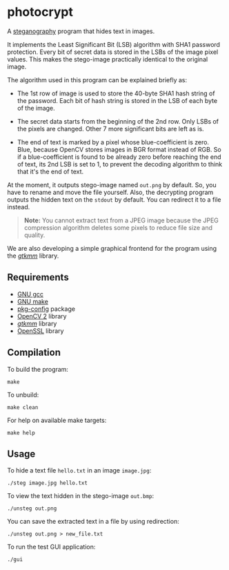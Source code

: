 photocrypt
==========

A [steganography](http://en.wikipedia.org/wiki/Steganography) program that
hides text in images.

It implements the Least Significant Bit (LSB) algorithm with SHA1 password
protection. Every bit of secret data is stored in the LSBs of the image pixel
values. This makes the stego-image practically identical to the original
image.

The algorithm used in this program can be explained briefly as:

* The 1st row of image is used to store the 40-byte SHA1 hash string of the
  password. Each bit of hash string is stored in the LSB of each byte of the
  image.

* The secret data starts from the beginning of the 2nd row. Only LSBs of
  the pixels are changed. Other 7 more significant bits are left as is.

* The end of text is marked by a pixel whose blue-coefficient is zero. Blue,
  because OpenCV stores images in BGR format instead of RGB. So if a
  blue-coefficient is found to be already zero before reaching the end of
  text, its 2nd LSB is set to 1, to prevent the decoding algorithm to think
  that it's the end of text.

At the moment, it outputs stego-image named `out.png` by default. So, you have
to rename and move the file yourself. Also, the decrypting program outputs the
hidden text on the `stdout` by default. You can redirect it to a file instead.

<blockquote>
<strong>Note:</strong> You cannot extract text from a JPEG image because the
JPEG compression algorithm deletes some pixels to reduce file size and quality.
</blockquote>

We are also developing a simple graphical frontend for the program using the
<em>[gtkmm](http://gtkmm.org)</em> library.


Requirements
------------

- [GNU gcc](http://gcc.gnu.org)
- [GNU make](http://www.gnu.org/software/make)
- [pkg-config](http://pkgconfig.freedesktop.org/wiki/) package
- [OpenCV 2](http://opencv.org) library
- <em>[gtkmm](http://gtkmm.org)</em> library
- [OpenSSL](http://openssl.org) library

Compilation
-----------

To build the program:

    make

To unbuild:

    make clean

For help on available make targets:

    make help

Usage
-----

To hide a text file `hello.txt` in an image `image.jpg`:

    ./steg image.jpg hello.txt

To view the text hidden in the stego-image `out.bmp`:

    ./unsteg out.png

You can save the extracted text in a file by using redirection:

    ./unsteg out.png > new_file.txt

To run the test GUI application:

    ./gui
